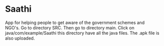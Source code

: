 # Saathi
App for helping people to get aware of the government schemes and NGO's.
Go to directory SRC.
Then go to directory main.
Click on java/com/example/Saathi this directory have all the java files.
The .apk file is also uploaded.
